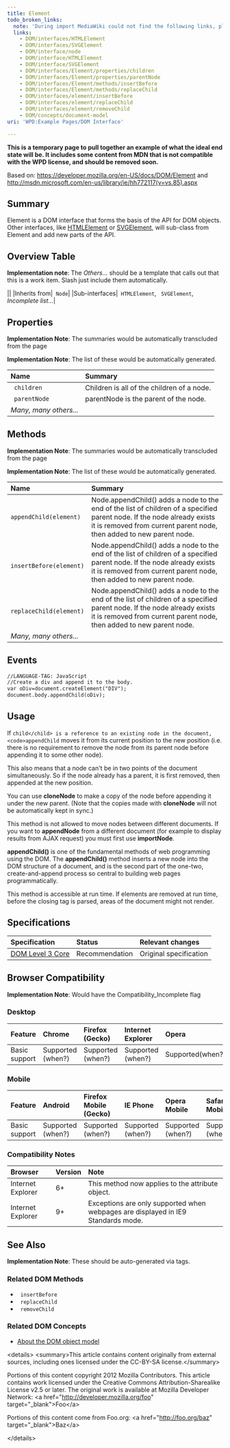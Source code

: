 ```yaml
---
title: Element
todo_broken_links:
  note: 'During import MediaWiki could not find the following links, please fix and adjust this list.'
  links:
    - DOM/interfaces/HTMLElement
    - DOM/interfaces/SVGElement
    - DOM/interface/node
    - DOM/interface/HTMLElement
    - DOM/interface/SVGElement
    - DOM/interfaces/Element/properties/children
    - DOM/interfaces/Element/properties/parentNode
    - DOM/interfaces/Element/methods/insertBefore
    - DOM/interfaces/Element/methods/replaceChild
    - DOM/interfaces/element/insertBefore
    - DOM/interfaces/element/replaceChild
    - DOM/interfaces/element/removeChild
    - DOM/concepts/document-model
uri: 'WPD:Example Pages/DOM Interface'

---
```

**This is a temporary page to pull together an example of what the ideal end state will be. It includes some content from MDN that is not compatible with the WPD license, and should be removed soon.**

Based on: <https://developer.mozilla.org/en-US/docs/DOM/Element> and <http://msdn.microsoft.com/en-us/library/ie/hh772117(v=vs.85).aspx>

## <span>Summary</span>

Element is a DOM interface that forms the basis of the API for DOM objects. Other interfaces, like [HTMLElement](/w/index.php?title=DOM/interfaces/HTMLElement&action=edit&redlink=1) or [SVGElement](/w/index.php?title=DOM/interfaces/SVGElement&action=edit&redlink=1), will sub-class from Element and add new parts of the API.

## <span>Overview Table</span>

**Implementation note**: The *Others...* should be a template that calls out that this is a work item. Slash just include them automatically.

||
|Inherits from|` Node`|
|Sub-interfaces|` HTMLElement`, ` SVGElement`, *Incomplete list...*|

## <span>Properties</span>

**Implementation Note**: The summaries would be automatically transcluded from the page

**Implementation Note**: The list of these would be automatically generated.

|Name|Summary|
|:---|:------|
|` children`|Children is all of the children of a node.|
|` parentNode`|parentNode is the parent of the node.|
|*Many, many others...*||

## <span>Methods</span>

**Implementation Note**: The summaries would be automatically transcluded from the page

**Implementation Note**: The list of these would be automatically generated.

|Name|Summary|
|:---|:------|
|`appendChild(element) `|Node.appendChild() adds a node to the end of the list of children of a specified parent node. If the node already exists it is removed from current parent node, then added to new parent node.|
|` insertBefore(element)`|Node.appendChild() adds a node to the end of the list of children of a specified parent node. If the node already exists it is removed from current parent node, then added to new parent node.|
|` replaceChild(element)`|Node.appendChild() adds a node to the end of the list of children of a specified parent node. If the node already exists it is removed from current parent node, then added to new parent node.|
|*Many, many others...*||

## <span>Events</span>

``` html
//LANGUAGE-TAG: JavaScript
//Create a div and append it to the body.
var oDiv=document.createElement("DIV");
document.body.appendChild(oDiv);
```

## <span>Usage</span>

If `child</child> is a reference to an existing node in the document, <code>appendChild` moves it from its current position to the new position (i.e. there is no requirement to remove the node from its parent node before appending it to some other node).

This also means that a node can't be in two points of the document simultaneously. So if the node already has a parent, it is first removed, then appended at the new position.

You can use **cloneNode** to make a copy of the node before appending it under the new parent. (Note that the copies made with **cloneNode** will not be automatically kept in sync.)

This method is not allowed to move nodes between different documents. If you want to **appendNode** from a different document (for example to display results from AJAX request) you must first use **importNode**.

**appendChild()** is one of the fundamental methods of web programming using the DOM. The **appendChild()** method inserts a new node into the DOM structure of a document, and is the second part of the one-two, create-and-append process so central to building web pages programmatically.

This method is accessible at run time. If elements are removed at run time, before the closing tag is parsed, areas of the document might not render.

## <span>Specifications</span>

|Specification|Status|Relevant changes|
|:------------|:-----|:---------------|
|[DOM Level 3 Core](http://www.w3.org/TR/DOM-Level-3-Core/core.html#ID-184E7107)|Recommendation|Original specification|

## <span>Browser Compatibility</span>

**Implementation Note**: Would have the Compatibility\_Incomplete flag

### <span>Desktop</span>

|Feature|Chrome|Firefox (Gecko)|Internet Explorer|Opera|Safari|
|:------|:-----|:--------------|:----------------|:----|:-----|
|Basic support|Supported (when?)|Supported (when?)|Supported (when?)|Supported(when?)|Supported(when?)|

### <span>Mobile</span>

|Feature|Android|Firefox Mobile (Gecko)|IE Phone|Opera Mobile|Safari Mobile|
|:------|:------|:---------------------|:-------|:-----------|:------------|
|Basic support|Supported (when?)|Supported (when?)|Supported (when?)|Supported (when?)|Supported (when?)|

### <span>Compatibility Notes</span>

|Browser|Version|Note|
|:------|:------|:---|
|Internet Explorer|6+|This method now applies to the attribute object.|
|Internet Explorer|9+|Exceptions are only supported when webpages are displayed in IE9 Standards mode.|

## <span>See Also</span>

**Implementation Note**: These should be auto-generated via tags.

### <span>Related DOM Methods</span>

-   ` insertBefore`
-   ` replaceChild`
-   ` removeChild`

### <span>Related DOM Concepts</span>

-   [About the DOM object model](/w/index.php?title=DOM/concepts/document-model&action=edit&redlink=1)

\<details\> \<summary\>This article contains content originally from external sources, including ones licensed under the CC-BY-SA license.\</summary\>

Portions of this content copyright 2012 Mozilla Contributors. This article contains work licensed under the Creative Commons Attribution-Sharealike License v2.5 or later. The original work is available at Mozilla Developer Network: \<a href="<http://developer.mozilla.org/foo>" target="\_blank"\>Foo\</a\>

Portions of this content come from Foo.org: \<a href="<http://foo.org/baz>" target="\_blank"\>Baz\</a\>

\</details\>